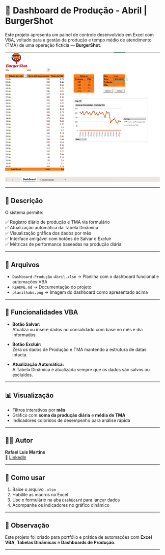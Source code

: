 # 🍔 Dashboard de Produção - Abril | BurgerShot

Este projeto apresenta um painel de controle desenvolvido em Excel com VBA, voltado para a gestão da produção e tempo médio de atendimento (TMA) de uma operação fictícia — **BurgerShot**.

![Dashboard Produção BurgerShot](img/planilhabs.png)


---

## 📌 Descrição

O sistema permite:

✅ Registro diário de produção e TMA via formulário  
✅ Atualização automática da Tabela Dinâmica  
✅ Visualização gráfica dos dados por mês  
✅ Interface amigável com botões de Salvar e Excluir  
✅ Métricas de performance baseadas na produção diária

---

## 📁 Arquivos

- `Dashboard-Produção-Abril.xlsm` → Planilha com o dashboard funcional e automações VBA  
- `README.md` → Documentação do projeto  
- `planilhabs.png` → Imagem do dashboard como apresentado acima

---

## 🧠 Funcionalidades VBA

- **Botão Salvar:**  
  Atualiza ou insere dados no consolidado com base no mês e dia informados.  

- **Botão Excluir:**  
  Zera os dados de Produção e TMA mantendo a estrutura de datas intacta.  

- **Atualização Automática:**  
  A Tabela Dinâmica é atualizada sempre que os dados são salvos ou excluídos.

---

## 📊 Visualização

- Filtros interativos por **mês**
- Gráfico com **soma da produção diária** e **média de TMA**
- Indicadores coloridos de desempenho para análise rápida

---

## 👨‍💼 Autor

**Rafael Luis Martins**  
🔗 [LinkedIn](https://www.linkedin.com/in/rafael-luis-martins-096034a3/)

---

## 🚀 Como usar

1. Baixe o arquivo `.xlsm`
2. Habilite as macros no Excel
3. Use o formulário na aba `DashBoard` para lançar dados
4. Acompanhe os indicadores no gráfico dinâmico

---

## 💬 Observação

Este projeto foi criado para portfólio e prática de automações com **Excel VBA**, **Tabelas Dinâmicas** e **Dashboards de Produção**.

---

